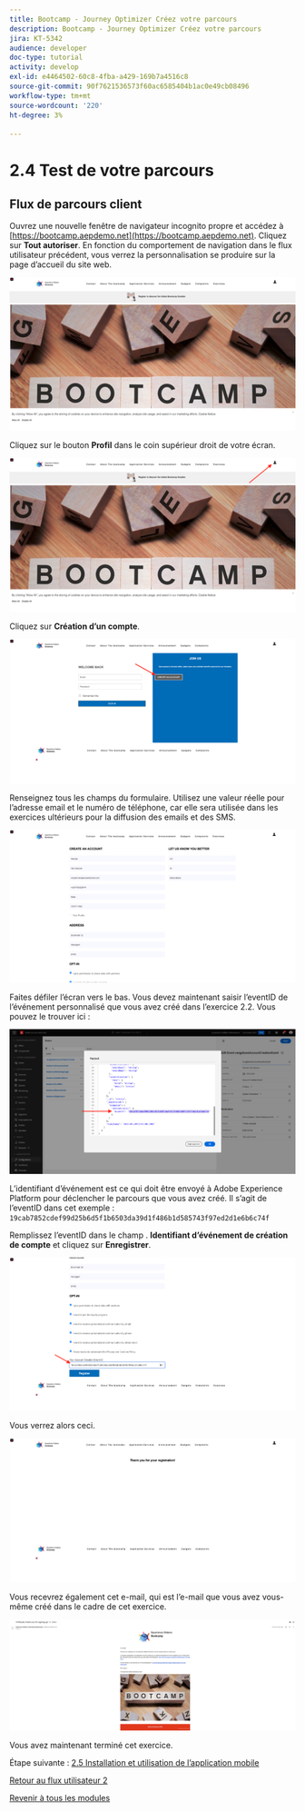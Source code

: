 ```yaml
---
title: Bootcamp - Journey Optimizer Créez votre parcours
description: Bootcamp - Journey Optimizer Créez votre parcours
jira: KT-5342
audience: developer
doc-type: tutorial
activity: develop
exl-id: e4464502-60c8-4fba-a429-169b7a4516c8
source-git-commit: 90f7621536573f60ac6585404b1ac0e49cb08496
workflow-type: tm+mt
source-wordcount: '220'
ht-degree: 3%

---
```


# 2.4 Test de votre parcours

## Flux de parcours client

Ouvrez une nouvelle fenêtre de navigateur incognito propre et accédez à [https://bootcamp.aepdemo.net](https://bootcamp.aepdemo.net). Cliquez sur **Tout autoriser**. En fonction du comportement de navigation dans le flux utilisateur précédent, vous verrez la personnalisation se produire sur la page d’accueil du site web.

![DSN](./images/web8a.png)

Cliquez sur le bouton **Profil** dans le coin supérieur droit de votre écran.

![Démonstration](./images/web8b.png)

Cliquez sur **Création d’un compte**.

![Démonstration](./images/pv5.png)

Renseignez tous les champs du formulaire. Utilisez une valeur réelle pour l’adresse email et le numéro de téléphone, car elle sera utilisée dans les exercices ultérieurs pour la diffusion des emails et des SMS.

![Démonstration](./images/pv7a.png)

Faites défiler l’écran vers le bas. Vous devez maintenant saisir l’eventID de l’événement personnalisé que vous avez créé dans l’exercice 2.2. Vous pouvez le trouver ici :

![ACOP](./images/payloadeventID.png)

L’identifiant d’événement est ce qui doit être envoyé à Adobe Experience Platform pour déclencher le parcours que vous avez créé. Il s’agit de l’eventID dans cet exemple : `19cab7852cdef99d25b6d5f1b6503da39d1f486b1d585743f97ed2d1e6b6c74f`

Remplissez l’eventID dans le champ . **Identifiant d’événement de création de compte** et cliquez sur **Enregistrer**.

![Démonstration](./images/pv8a.png)

Vous verrez alors ceci.

![Démonstration](./images/pv9.png)

Vous recevrez également cet e-mail, qui est l’e-mail que vous avez vous-même créé dans le cadre de cet exercice.

![Démonstration](./images/pv10a.png)

Vous avez maintenant terminé cet exercice.

Étape suivante : [2.5 Installation et utilisation de l’application mobile](./ex5.md)

[Retour au flux utilisateur 2](./uc2.md)

[Revenir à tous les modules](../../overview.md)
